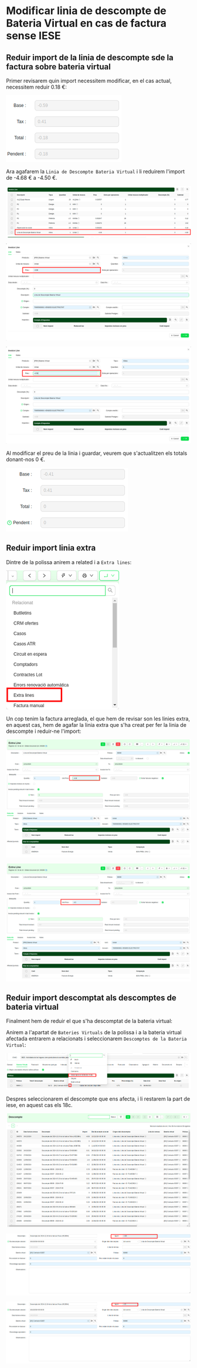 # Modificar linia de descompte de Bateria Virtual en cas de factura sense IESE

## Reduir import de la linia de descompte sde la factura sobre bateria virtual

Primer revisarem quin import necessitem modificar, en el cas actual, necessitem reduir 0.18 €:

![totals_factura]

Ara agafarem la `Linia de Descompte Bateria Virtual` i li reduirem l'import de -4.68 € a -4.50 €.

![invoice_lines_old_price]

![invoice_line_discount_old_price]

![invoice_line_discount_new_price]

Al modificar el preu de la linia i guardar, veurem que s'actualitzen els totals donant-nos 0 €.

![total_factura_nou]

## Reduir import linia extra

Dintre de la polissa anirem a related i a `Extra lines`:

![related_menu_extra_lines]

Un cop tenim la factura arreglada, el que hem de revisar son les linies extra, en aquest cas, hem de agafar la linia extra que s'ha creat per fer la linia de descompte i reduir-ne l'import:

![extra_line_old_price]

![extra_line_new_price]

## Reduir import descomptat als descomptes de bateria virtual

Finalment hem de reduir el que s'ha descomptat de la bateria virtual:

Anirem a l'apartat de `Bateries Virtuals` de la polissa i a la bateria virtual afectada entrarem a relacionats i seleccionarem `Descomptes de la Bateria Virtual`:

![related_bateria_virtual]

Despres seleccionarem el descompte que ens afecta, i li restarem la part de iese, en aquest cas els 18c.

![bateria_virtual_discounts_list]

![bateria_virtual_discount_old_price]

![bateria_virtual_discount_new_price]

[totals_factura]: /gisce_data/clients/modify_virtual_batery_line_in_fact/total_detail_invoiced.png
[invoice_lines_old_price]: /gisce_data/clients/modify_virtual_batery_line_in_fact/invoice_lines_bat_virt_selected.png
[invoice_line_discount_old_price]: /gisce_data/clients/modify_virtual_batery_line_in_fact/bat_virt_invoice_line_form_old_price.png
[invoice_line_discount_new_price]: /gisce_data/clients/modify_virtual_batery_line_in_fact/bat_virt_invoice_line_form_new_price.png
[total_factura_nou]: /gisce_data/clients/modify_virtual_batery_line_in_fact/total_detail_invoiced_new_price.png
[extra_line_old_price]: /gisce_data/clients/modify_virtual_batery_line_in_fact/extra_line_old_price.png
[extra_line_new_price]: /gisce_data/clients/modify_virtual_batery_line_in_fact/extra_line_new_price.png
[related_menu_extra_lines]: /gisce_data/clients/modify_virtual_batery_line_in_fact/related_menu_extra_lines.png
[related_bateria_virtual]: /gisce_data/clients/modify_virtual_batery_line_in_fact/related_bateria_virtual.png
[bateria_virtual_discounts_list]: /gisce_data/clients/modify_virtual_batery_line_in_fact/bateria_virtual_discounts_list.png
[bateria_virtual_discount_old_price]: /gisce_data/clients/modify_virtual_batery_line_in_fact/bateria_virtaul_discount_old_price.png
[bateria_virtual_discount_new_price]: /gisce_data/clients/modify_virtual_batery_line_in_fact/bateria_virtaul_discount_new_price.png
